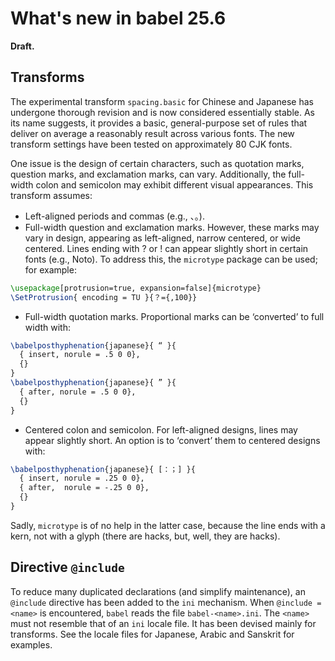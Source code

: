 # What's new in babel 25.6

**Draft.**

## Transforms

The experimental transform `spacing.basic` for Chinese and Japanese has
undergone thorough revision and is now considered essentially stable.
As its name suggests, it provides a basic, general-purpose set of rules
that deliver on average a reasonably result across various fonts. The
new transform settings have been tested on approximately 80 CJK fonts.

One issue is the design of certain characters, such as quotation marks,
question marks, and exclamation marks, can vary. Additionally, the
full-width colon and semicolon may exhibit different visual
appearances. This transform assumes:

* Left-aligned periods and commas (e.g., 、。).
* Full-width question and exclamation marks. However, these marks may
  vary in design, appearing as left-aligned, narrow centered, or wide
  centered. Lines ending with ? or ! can appear slightly short in
  certain fonts (e.g., Noto). To address this, the `microtype` package
  can be used; for example:
```tex
\usepackage[protrusion=true, expansion=false]{microtype}
\SetProtrusion{ encoding = TU }{？={,100}}
```
* Full-width quotation marks. Proportional marks can be ‘converted’
to full width with:
```tex
\babelposthyphenation{japanese}{ “ }{
  { insert, norule = .5 0 0},
  {}
}
\babelposthyphenation{japanese}{ ” }{
  { after, norule = .5 0 0},
  {}
}
```
* Centered colon and semicolon. For left-aligned designs, lines may
  appear slightly short. An option is to ‘convert’ them to centered
  designs with:
```tex
\babelposthyphenation{japanese}{ [：；] }{
  { insert, norule = .25 0 0},
  { after,  norule = -.25 0 0},
  {}
}
```
Sadly, `microtype` is of no help in the latter case, because
the line ends with a kern, not with a glyph (there are hacks, but,
well, they are hacks).

## Directive `@include` 

To reduce many duplicated declarations (and simplify maintenance), an
`@include` directive has been added to the `ini` mechanism. When
`@include = <name>` is encountered, `babel` reads the file
`babel-<name>.ini`. The `<name>` must not resemble that of an  `ini` locale
file. It has been devised mainly for transforms. See the locale files
for Japanese, Arabic and Sanskrit for examples.
